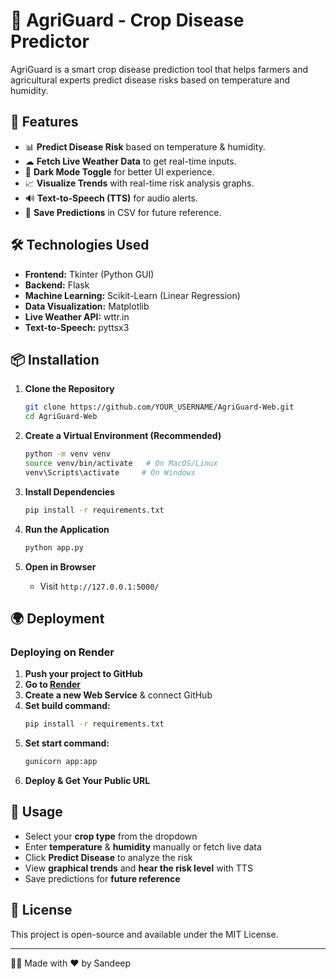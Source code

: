 # 🌿 AgriGuard - Crop Disease Predictor

AgriGuard is a smart crop disease prediction tool that helps farmers and agricultural experts predict disease risks based on temperature and humidity.

## 🚀 Features
- 📊 **Predict Disease Risk** based on temperature & humidity.
- ☁ **Fetch Live Weather Data** to get real-time inputs.
- 🎨 **Dark Mode Toggle** for better UI experience.
- 📈 **Visualize Trends** with real-time risk analysis graphs.
- 🔊 **Text-to-Speech (TTS)** for audio alerts.
- 📂 **Save Predictions** in CSV for future reference.

## 🛠 Technologies Used
- **Frontend:** Tkinter (Python GUI)
- **Backend:** Flask
- **Machine Learning:** Scikit-Learn (Linear Regression)
- **Data Visualization:** Matplotlib
- **Live Weather API:** wttr.in
- **Text-to-Speech:** pyttsx3

## 📦 Installation

1. **Clone the Repository**
   ```sh
   git clone https://github.com/YOUR_USERNAME/AgriGuard-Web.git
   cd AgriGuard-Web
   ```

2. **Create a Virtual Environment (Recommended)**
   ```sh
   python -m venv venv
   source venv/bin/activate   # On MacOS/Linux
   venv\Scripts\activate     # On Windows
   ```

3. **Install Dependencies**
   ```sh
   pip install -r requirements.txt
   ```

4. **Run the Application**
   ```sh
   python app.py
   ```

5. **Open in Browser**
   - Visit `http://127.0.0.1:5000/`

## 🌍 Deployment
### Deploying on Render
1. **Push your project to GitHub**
2. **Go to [Render](https://render.com/)**
3. **Create a new Web Service** & connect GitHub
4. **Set build command:**
   ```sh
   pip install -r requirements.txt
   ```
5. **Set start command:**
   ```sh
   gunicorn app:app
   ```
6. **Deploy & Get Your Public URL**

## 🎯 Usage
- Select your **crop type** from the dropdown
- Enter **temperature** & **humidity** manually or fetch live data
- Click **Predict Disease** to analyze the risk
- View **graphical trends** and **hear the risk level** with TTS
- Save predictions for **future reference**

## 📜 License
This project is open-source and available under the MIT License.

---
👨‍💻 Made with ❤️ by Sandeep

